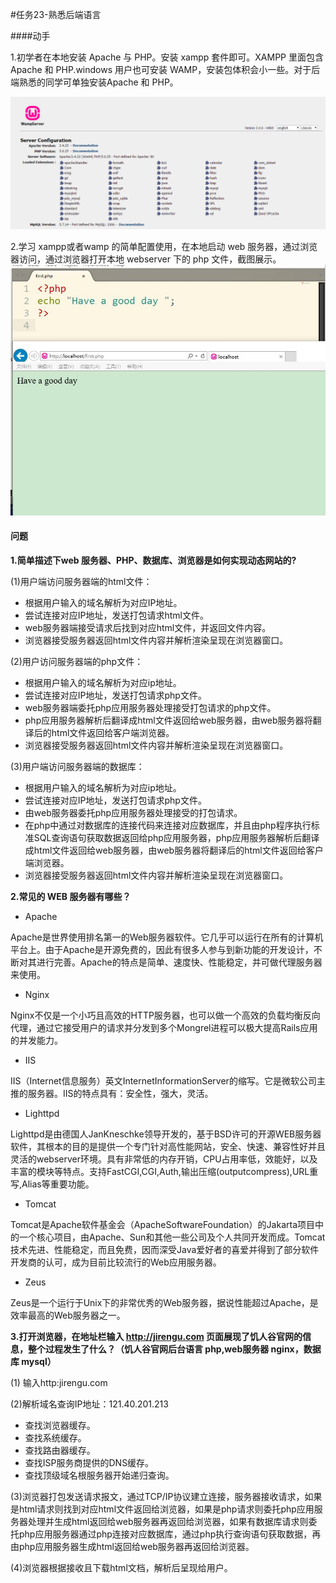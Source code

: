 #任务23-熟悉后端语言

####动手

1.初学者在本地安装 Apache 与 PHP。安装 xampp 套件即可。XAMPP 里面包含 Apache 和 PHP.windows 用户也可安装 WAMP，安装包体积会小一些。对于后端熟悉的同学可单独安装Apache 和 PHP。

![](QQ图片20161107154036.png)


2.学习 xampp或者wamp 的简单配置使用，在本地启动 web 服务器，通过浏览器访问，通过浏览器打开本地 webserver 下的 php 文件，截图展示。
![](QQ图片20161107172225.jpg)

#### 问题


**1.简单描述下web 服务器、PHP、数据库、浏览器是如何实现动态网站的?**

(1)用户端访问服务器端的html文件：

* 根据用户输入的域名解析为对应IP地址。
* 尝试连接对应IP地址，发送打包请求html文件。
* web服务器端接受请求后找到对应html文件，并返回文件内容。
* 浏览器接受服务器返回html文件内容并解析渲染呈现在浏览器窗口。

(2)用户访问服务器端的php文件：
* 根据用户输入的域名解析为对应ip地址。
* 尝试连接对应IP地址，发送打包请求php文件。
* web服务器端委托php应用服务器处理接受打包请求的php文件。
* php应用服务器解析后翻译成html文件返回给web服务器，由web服务器将翻译后的html文件返回给客户端浏览器。
* 浏览器接受服务器返回html文件内容并解析渲染呈现在浏览器窗口。

(3)用户端访问服务器端的数据库：
* 根据用户输入的域名解析为对应ip地址。
* 尝试连接对应IP地址，发送打包请求php文件。
* 由web服务器委托php应用服务器处理接受的打包请求。
* 在php中通过对数据库的连接代码来连接对应数据库，并且由php程序执行标准SQL查询语句获取数据返回给php应用服务器，php应用服务器解析后翻译成html文件返回给web服务器，由web服务器将翻译后的html文件返回给客户端浏览器。
* 浏览器接受服务器返回html文件内容并解析渲染呈现在浏览器窗口。

**2.常见的 WEB 服务器有哪些？**

* Apache

Apache是世界使用排名第一的Web服务器软件。它几乎可以运行在所有的计算机平台上。由于Apache是开源免费的，因此有很多人参与到新功能的开发设计，不断对其进行完善。Apache的特点是简单、速度快、性能稳定，并可做代理服务器来使用。
* Nginx

Nginx不仅是一个小巧且高效的HTTP服务器，也可以做一个高效的负载均衡反向代理，通过它接受用户的请求并分发到多个Mongrel进程可以极大提高Rails应用的并发能力。
* IIS

IIS（Internet信息服务）英文InternetInformationServer的缩写。它是微软公司主推的服务器。IIS的特点具有：安全性，强大，灵活。

* Lighttpd

Lighttpd是由德国人JanKneschke领导开发的，基于BSD许可的开源WEB服务器软件，其根本的目的是提供一个专门针对高性能网站，安全、快速、兼容性好并且灵活的webserver环境。具有非常低的内存开销，CPU占用率低，效能好，以及丰富的模块等特点。支持FastCGI,CGI,Auth,输出压缩(outputcompress),URL重写,Alias等重要功能。

* Tomcat

Tomcat是Apache软件基金会（ApacheSoftwareFoundation）的Jakarta项目中的一个核心项目，由Apache、Sun和其他一些公司及个人共同开发而成。Tomcat技术先进、性能稳定，而且免费，因而深受Java爱好者的喜爱并得到了部分软件开发商的认可，成为目前比较流行的Web应用服务器。

* Zeus

Zeus是一个运行于Unix下的非常优秀的Web服务器，据说性能超过Apache，是效率最高的Web服务器之一。

**3.打开浏览器，在地址栏输入 http://jirengu.com 页面展现了饥人谷官网的信息，整个过程发生了什么？（饥人谷官网后台语言 php,web服务器 nginx，数据库 mysql）**

(1) 输入http:jirengu.com

(2)解析域名查询IP地址：121.40.201.213

* 查找浏览器缓存。
* 查找系统缓存。
* 查找路由器缓存。
* 查找ISP服务商提供的DNS缓存。
* 查找顶级域名根服务器开始递归查询。

(3)浏览器打包发送请求报文，通过TCP/IP协议建立连接，服务器接收请求，如果是html请求则找到对应html文件返回给浏览器，如果是php请求则委托php应用服务器处理并生成html返回给web服务器再返回给浏览器，如果有数据库请求则委托php应用服务器通过php连接对应数据库，通过php执行查询语句获取数据，再由php应用服务器生成html返回给web服务器再返回给浏览器。 

(4)浏览器根据接收且下载html文档，解析后呈现给用户。
